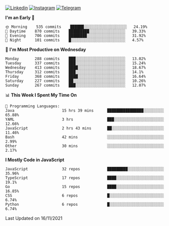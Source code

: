 [![Linkedin](https://img.shields.io/badge/-Archie-blue?style=flat-square&labelColor=gray&logo=Linkedin&logoColor=white&link=https://www.linkedin.com/in/archisdi)](https://www.linkedin.com/in/archisdi)
[![Instagram](https://img.shields.io/badge/-@archisdi-orange?style=flat-square&labelColor=gray&logo=Instagram&logoColor=white&link=https://www.instagram.com/archisdi)](https://www.instagram.com/archisdi)
[![Telegram](https://img.shields.io/badge/-aai-informational?style=flat-square&labelColor=gray&logo=telegram&logoColor=white&link=https://t.me/archisdi)](https://t.me/archisdi)

<!--START_SECTION:waka-->
**I'm an Early 🐤** 

```text
🌞 Morning    535 commits    ██████░░░░░░░░░░░░░░░░░░░   24.19% 
🌆 Daytime    870 commits    █████████░░░░░░░░░░░░░░░░   39.33% 
🌃 Evening    706 commits    ████████░░░░░░░░░░░░░░░░░   31.92% 
🌙 Night      101 commits    █░░░░░░░░░░░░░░░░░░░░░░░░   4.57%

```
📅 **I'm Most Productive on Wednesday** 

```text
Monday       288 commits    ███░░░░░░░░░░░░░░░░░░░░░░   13.02% 
Tuesday      337 commits    ███░░░░░░░░░░░░░░░░░░░░░░   15.24% 
Wednesday    413 commits    ████░░░░░░░░░░░░░░░░░░░░░   18.67% 
Thursday     312 commits    ███░░░░░░░░░░░░░░░░░░░░░░   14.1% 
Friday       368 commits    ████░░░░░░░░░░░░░░░░░░░░░   16.64% 
Saturday     227 commits    ██░░░░░░░░░░░░░░░░░░░░░░░   10.26% 
Sunday       267 commits    ███░░░░░░░░░░░░░░░░░░░░░░   12.07%

```


📊 **This Week I Spent My Time On** 

```text
💬 Programming Languages: 
Java                     15 hrs 39 mins      ████████████████░░░░░░░░░   65.88% 
YAML                     3 hrs               ███░░░░░░░░░░░░░░░░░░░░░░   12.66% 
JavaScript               2 hrs 43 mins       ██░░░░░░░░░░░░░░░░░░░░░░░   11.46% 
Bash                     42 mins             ░░░░░░░░░░░░░░░░░░░░░░░░░   2.99% 
Other                    30 mins             ░░░░░░░░░░░░░░░░░░░░░░░░░   2.17%

```

**I Mostly Code in JavaScript** 

```text
JavaScript               32 repos            █████████░░░░░░░░░░░░░░░░   35.96% 
TypeScript               17 repos            ████░░░░░░░░░░░░░░░░░░░░░   19.1% 
Go                       15 repos            ████░░░░░░░░░░░░░░░░░░░░░   16.85% 
CSS                      6 repos             █░░░░░░░░░░░░░░░░░░░░░░░░   6.74% 
Python                   6 repos             █░░░░░░░░░░░░░░░░░░░░░░░░   6.74%

```



 Last Updated on 16/11/2021
<!--END_SECTION:waka-->